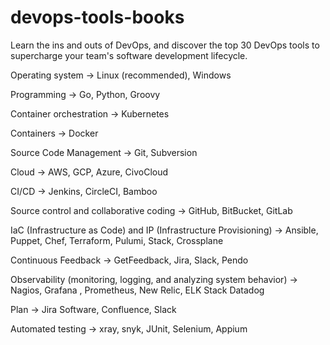 # devops-tools-books
Learn the ins and outs of DevOps, and discover the top 30 DevOps tools to supercharge your team's software development lifecycle.

Operating system → Linux (recommended), Windows

Programming → Go, Python, Groovy

Container orchestration → Kubernetes

Containers → Docker

Source Code Management → Git, Subversion

Cloud → AWS, GCP, Azure, CivoCloud

CI/CD → Jenkins, CircleCI, Bamboo

Source control and collaborative coding → GitHub, BitBucket, GitLab

IaC (Infrastructure as Code) and IP (Infrastructure Provisioning) → Ansible, Puppet, Chef, Terraform, Pulumi, Stack, Crossplane

Continuous Feedback → GetFeedback, Jira, Slack, Pendo

Observability (monitoring, logging, and analyzing system behavior) → Nagios, Grafana , Prometheus, New Relic, ELK Stack Datadog

Plan → Jira Software, Confluence, Slack

Automated testing → xray, snyk, JUnit, Selenium, Appium
